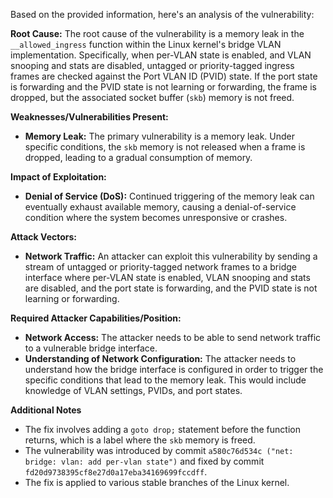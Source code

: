 Based on the provided information, here's an analysis of the vulnerability:

**Root Cause:**
The root cause of the vulnerability is a memory leak in the `__allowed_ingress` function within the Linux kernel's bridge VLAN implementation. Specifically, when per-VLAN state is enabled, and VLAN snooping and stats are disabled, untagged or priority-tagged ingress frames are checked against the Port VLAN ID (PVID) state. If the port state is forwarding and the PVID state is not learning or forwarding, the frame is dropped, but the associated socket buffer (`skb`) memory is not freed.

**Weaknesses/Vulnerabilities Present:**
- **Memory Leak:** The primary vulnerability is a memory leak. Under specific conditions, the `skb` memory is not released when a frame is dropped, leading to a gradual consumption of memory.

**Impact of Exploitation:**
- **Denial of Service (DoS):** Continued triggering of the memory leak can eventually exhaust available memory, causing a denial-of-service condition where the system becomes unresponsive or crashes.

**Attack Vectors:**
- **Network Traffic:** An attacker can exploit this vulnerability by sending a stream of untagged or priority-tagged network frames to a bridge interface where per-VLAN state is enabled, VLAN snooping and stats are disabled, and the port state is forwarding, and the PVID state is not learning or forwarding.

**Required Attacker Capabilities/Position:**
- **Network Access:** The attacker needs to be able to send network traffic to a vulnerable bridge interface.
- **Understanding of Network Configuration:** The attacker needs to understand how the bridge interface is configured in order to trigger the specific conditions that lead to the memory leak. This would include knowledge of VLAN settings, PVIDs, and port states.

**Additional Notes**
- The fix involves adding a `goto drop;` statement before the function returns, which is a label where the `skb` memory is freed.
- The vulnerability was introduced by commit `a580c76d534c ("net: bridge: vlan: add per-vlan state")` and fixed by commit `fd20d9738395cf8e27d0a17eba34169699fccdff`.
- The fix is applied to various stable branches of the Linux kernel.